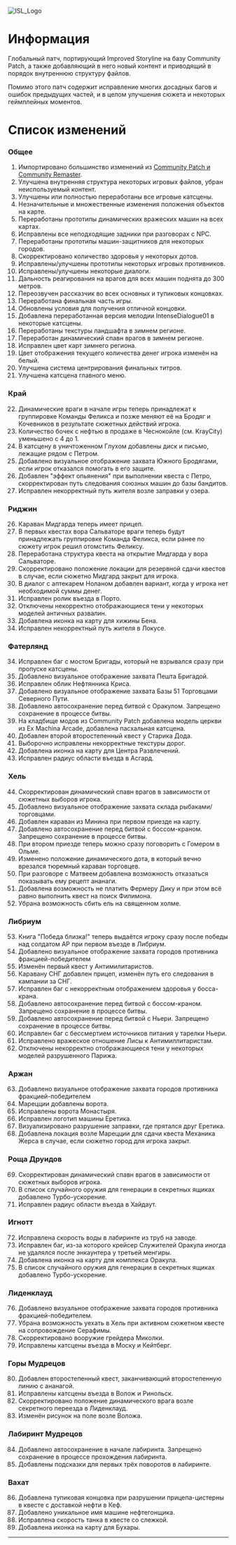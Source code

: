 ![ISL_Logo](https://i.imgur.com/WLxQCPP.png)
# Информация

Глобальный патч, портирующий Improved Storyline на базу Community Patch, а также добавляющий в него новый контент и приводящий в порядок внутреннюю структуру файлов. 

Помимо этого патч содержит исправление многих досадных багов и ошибок предыдущих частей, и в целом улучшения сюжета и некоторых геймплейных моментов.

# Список изменений

### Общее

1. Импортировано большинство изменений из [Community Patch и Community Remaster](https://github.com/DeusExMachinaTeam/EM-CommunityPatch).
3. Улучшена внутренняя структура некоторых игровых файлов, убран неиспользуемый контент.
4. Улучшены или полностью переработаны все игровые катсцены.
5. Незначительные и множественные изменения положения объектов на карте.
6. Переработаны прототипы динамических вражеских машин на всех картах.
7. Исправлены все неподходящие задники при разговорах с NPC.
8. Переработаны прототипы машин-защитников для некоторых городов.
9. Скорректировано количество здоровья у некоторых дотов.
10. Исправлены/улучшены прототипы некоторых игровых противников.
11. Исправлены/улучшены некоторые диалоги.
12. Дальность реагирования на врагов для всех машин поднята до 300 метров.
13. Переозвучен рассказчик во всех основных и тупиковых концовках.
14. Переработана финальная часть игры.
15. Обновлены условия для получения отличной концовки.
16. Добавлена переработанная версия мелодии IntenseDialogue01 в некоторые катсцены.
17. Переработаны текстуры ландшафта в зимнем регионе.
18. Переработан динамический спавн врагов в зимнем регионе.
19. Исправлен цвет карт зимнего региона.
20. Цвет отображения текущего количества денег игрока изменён на белый.
21. Улучшена система центрирования финальных титров.
22. Улучшена катсцена главного меню.

### Край

22. Динамические враги в начале игры теперь принадлежат к группировке Команды Феликса и позже меняют её на Бродяг и Кочевников в результате сюжетных действий игрока.
23. Количество бочек с нефтью в продаже в Чеснокойле (см. KrayCity) уменьшено с 4 до 1.
23. В катсцену в уничтоженном Глухом добавлены диск и письмо, лежащие рядом с Петром.
23. Добавлено визуальное отображение захвата Южного Бродягами, если игрок отказался помогать в его защите.
24. Добавлен "эффект опьянения" при выполнении квеста с Петро, скорректирован путь следования союзных машин до базы бандитов.
25. Исправлен некорректный путь жителя возле заправки у озера.

### Риджин

26. Караван Мидгарда теперь имеет прицеп.
27. В первых квестах вора Сальваторе враги теперь будут принадлежать группировке Команда Феликса, если ранее по сюжету игрок решил отомстить Феликсу.
28. Переработана структура квеста на открытие Мидгарда у вора Сальваторе.
29. Скорректировано положение локации для резервной сдачи квестов в случае, если сюжетно Мидгард закрыт для игрока.
30. В диалог с аптекарем Ноланом добавлен вариант, когда у игрока нет необходимой суммы денег.
31. Исправлен ролик въезда в Порто.
32. Отключены некорректно отображающиеся тени у некоторых моделей античных развалин.
33. Добавлена иконка на карту для хижины Бена.
34. Исправлен некорректный путь жителя в Локусе.

### Фатерлянд

34. Исправлен баг с мостом Бригады, который не взрывался сразу при пропуске катсцены.
35. Добавлено визуальное отображение захвата Пешта Бригадой.
36. Исправлен облик Нефтянника Криса.
37. Добавлено визуальное отображение захвата Базы 51 Торговцами Северного Пути.
38. Добавлено автосохранение перед битвой с Оракулом. Запрещено сохранение в процессе битвы.
39. На кладбище модов из Community Patch добавлена модель церкви из Ex Machina Arcade, добавлена пасхальная катсцена.
40. Добавлен второй второстепенный квест у Старика Дода.
41. Выборочно исправлены некорректные текстуры дорог.
42. Добавлена иконка на карту для Центра Развлечений.
43. Исправлен радиус области въезда в Асгард.

### Хель

44. Скорректирован динамический спавн врагов в зависимости от сюжетных выборов игрока.
45. Добавлено визуальное отображение захвата склада рыбаками/торговцами.
46. Добавлен караван из Минина при первом приезде на карту.
47. Добавлено автосохранение перед битвой с боссом-краном. Запрещено сохранение в процессе битвы.
48. При втором приезде теперь можно сразу поговорить с Гомером в Ольме.
49. Изменено положение динамического дота, в который вечно врезался тюремный караван торговцев.
50. При разговоре с Матвеем добавлена возможность отказаться показывать ему рецепт ананаги.
51. Добавлена возможность не платить Фермеру Дику и при этом всё равно выполнить квест на поиск Филимона.
52. Убрана возможность сбить ель на священном холме.

### Либриум

53. Книга "Победа близка!" теперь выдаётся игроку сразу после победы над солдатом АР при первом въезде в Либриум.
54. Добавлено визуальное отображение захвата городов противника фракцией-победителем
55. Изменён первый квест у Антимилитаристов.
56. Каравану СНГ добавлен прицеп, изменён путь его следования в кампании за СНГ.
57. Исправлен баг с некорректным отображением здоровья у босса-крана.
58. Добавлено автосохранение перед битвой с боссом-краном. Запрещено сохранение в процессе битвы.
59. Добавлено автосохранение перед битвой с Ньери. Запрещено сохранение в процессе битвы.
60. Исправлен баг с бессмертием источников питания у тарелки Ньери.
61. Исправлено вражеское отношение Лисы к Антимиллитаристам.
62. Отключены некорректно отображающиеся тени у некоторых моделей разрушенного Парижа.

### Аржан

63. Добавлено визуальное отображение захвата городов противника фракцией-победителем
64. Марецции добавлены ворота.
65. Исправлены ворота Монастыря.
66. Исправлен логотип машины Еретика.
67. Визуализировано разрушение заправки, где прятался друг Еретика.
68. Добавлена локация возле Марецции для сдачи квеста Механика Жерса в случае, если сюжетно город для игрока закрыт.

### Роща Друидов

69. Скорректирован динамический спавн врагов в зависимости от сюжетных выборов игрока.
70. В список случайного оружия для генерации в секретных ящиках добавлено Турбо-ускорение.
71. Исправлен радиус области въезда в Хайдаут.

### Игнотт

72. Исправлена скорость воды в лабиринте из труб на заводе.
73. Исправлен баг, из-за которого крейсер Служителей Оракула иногда не удалялся после энкаунтера у третьей менгиры.
74. Добавлена иконка на карту для комплекса Оракула.
75. В список случайного оружия для генерации в секретных ящиках добавлено Турбо-ускорение.

### Лиденклауд

76. Добавлено визуальное отображение захвата городов противника фракцией-победителем.
77. Убрана возможность уехать в Хель при активном сюжетном квесте на сопровождение Серафимы.
78. Скорректировано вооружие грейдера Миколки.
79. Исправлены катсцены въезда в Моску и Кейтберг.

### Горы Мудрецов

80. Добавлен второстепенный квест, заканчивающий второстепенную линию с ананагой.
81. Исправлены катсцены въезда в Волож и Ринольск.
82. Скорректировано положение динамического врага возле секретного переезда в Лиденклауд.
83. Изменён рисунок на поле возле Воложа.

### Лабиринт Мудрецов

84. Добавлено автосохранение в начале лабиринта. Запрещено сохранение в процессе прохождения лабиринта.
85. Добавлены подсказки для первых трёх поворотов в лабиринте.

### Вахат

86. Добавлена тупиковая концовка при разрушении прицепа-цистерны в квесте с доставкой нефти в Кеф.
87. Добавлено уникальное имя машине нефтегонщика.
88. Исправлена скорость танка в квесте со слежкой.
89. Добавлена иконка на карту для Бухары.

***